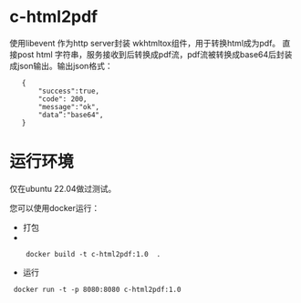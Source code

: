 # c-html2pdf

使用libevent 作为http server封装 wkhtmltox组件，用于转换html成为pdf。
直接post html 字符串，服务接收到后转换成pdf流，pdf流被转换成base64后封装成json输出。输出json格式：

```
   {
       "success":true,
       "code": 200,
       "message":"ok",
       "data”:"base64",
   }
```

# 运行环境
仅在ubuntu 22.04做过测试。

您可以使用docker运行：
* 打包
* 
```
    docker build -t c-html2pdf:1.0  .
```

* 运行

```
 docker run -t -p 8080:8080 c-html2pdf:1.0 
```
